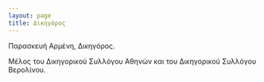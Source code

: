 ```yaml
---
layout: page
title: Δικηγόρος
---
```


Παρασκευή Αρμένη, Δικηγόρος.

Μέλος του Δικηγορικού Συλλόγου Αθηνών και του Δικηγορικού Συλλόγου Βερολίνου.

